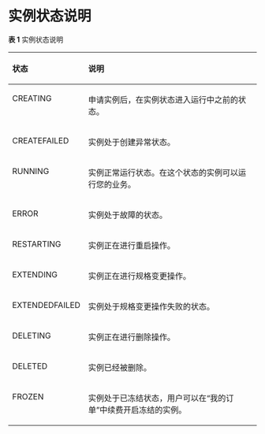 # 实例状态说明<a name="kafka-api-180514012"></a>

**表 1**  实例状态说明

<a name="zh-cn_topic_0128036937_table1875805420588"></a>
<table><thead align="left"><tr id="zh-cn_topic_0128036937_row57586542584"><th class="cellrowborder" valign="top" width="26%" id="mcps1.2.3.1.1"><p id="zh-cn_topic_0128036937_p1875875412581"><a name="zh-cn_topic_0128036937_p1875875412581"></a><a name="zh-cn_topic_0128036937_p1875875412581"></a>状态</p>
</th>
<th class="cellrowborder" valign="top" width="74%" id="mcps1.2.3.1.2"><p id="zh-cn_topic_0128036937_p18758754175815"><a name="zh-cn_topic_0128036937_p18758754175815"></a><a name="zh-cn_topic_0128036937_p18758754175815"></a>说明</p>
</th>
</tr>
</thead>
<tbody><tr id="zh-cn_topic_0128036937_row47592548587"><td class="cellrowborder" valign="top" width="26%" headers="mcps1.2.3.1.1 "><p id="p1177218171807"><a name="p1177218171807"></a><a name="p1177218171807"></a>CREATING</p>
</td>
<td class="cellrowborder" valign="top" width="74%" headers="mcps1.2.3.1.2 "><p id="p1570354565418"><a name="p1570354565418"></a><a name="p1570354565418"></a>申请实例后，在实例状态进入运行中之前的状态。</p>
</td>
</tr>
<tr id="row1354913255419"><td class="cellrowborder" valign="top" width="26%" headers="mcps1.2.3.1.1 "><p id="p6184192710344"><a name="p6184192710344"></a><a name="p6184192710344"></a>CREATEFAILED</p>
</td>
<td class="cellrowborder" valign="top" width="74%" headers="mcps1.2.3.1.2 "><p id="p1646142044812"><a name="p1646142044812"></a><a name="p1646142044812"></a>实例处于创建异常状态。</p>
</td>
</tr>
<tr id="zh-cn_topic_0128036937_row239020394207"><td class="cellrowborder" valign="top" width="26%" headers="mcps1.2.3.1.1 "><p id="p77721417404"><a name="p77721417404"></a><a name="p77721417404"></a>RUNNING</p>
</td>
<td class="cellrowborder" valign="top" width="74%" headers="mcps1.2.3.1.2 "><p id="p8704945115411"><a name="p8704945115411"></a><a name="p8704945115411"></a>实例正常运行状态。在这个状态的实例可以运行您的业务。</p>
</td>
</tr>
<tr id="zh-cn_topic_0128036937_row12467141662112"><td class="cellrowborder" valign="top" width="26%" headers="mcps1.2.3.1.1 "><p id="p34671216182112"><a name="p34671216182112"></a><a name="p34671216182112"></a>ERROR</p>
</td>
<td class="cellrowborder" valign="top" width="74%" headers="mcps1.2.3.1.2 "><p id="p970494519546"><a name="p970494519546"></a><a name="p970494519546"></a>实例处于故障的状态。</p>
</td>
</tr>
<tr id="zh-cn_topic_0128036937_row950413215211"><td class="cellrowborder" valign="top" width="26%" headers="mcps1.2.3.1.1 "><p id="p1650423222118"><a name="p1650423222118"></a><a name="p1650423222118"></a>RESTARTING</p>
</td>
<td class="cellrowborder" valign="top" width="74%" headers="mcps1.2.3.1.2 "><p id="p170454510546"><a name="p170454510546"></a><a name="p170454510546"></a>实例正在进行重启操作。</p>
</td>
</tr>
<tr id="zh-cn_topic_0128036937_row6884944220"><td class="cellrowborder" valign="top" width="26%" headers="mcps1.2.3.1.1 "><p id="p1370417454548"><a name="p1370417454548"></a><a name="p1370417454548"></a>EXTENDING</p>
</td>
<td class="cellrowborder" valign="top" width="74%" headers="mcps1.2.3.1.2 "><p id="p1704194535410"><a name="p1704194535410"></a><a name="p1704194535410"></a>实例正在进行规格变更操作。</p>
</td>
</tr>
<tr id="zh-cn_topic_0128036937_row1088410415223"><td class="cellrowborder" valign="top" width="26%" headers="mcps1.2.3.1.1 "><p id="p17704144515544"><a name="p17704144515544"></a><a name="p17704144515544"></a>EXTENDEDFAILED</p>
</td>
<td class="cellrowborder" valign="top" width="74%" headers="mcps1.2.3.1.2 "><p id="p12704154505411"><a name="p12704154505411"></a><a name="p12704154505411"></a>实例处于规格变更操作失败的状态。</p>
</td>
</tr>
<tr id="row11879402548"><td class="cellrowborder" valign="top" width="26%" headers="mcps1.2.3.1.1 "><p id="p16393518153218"><a name="p16393518153218"></a><a name="p16393518153218"></a>DELETING</p>
</td>
<td class="cellrowborder" valign="top" width="74%" headers="mcps1.2.3.1.2 "><p id="p53941618153210"><a name="p53941618153210"></a><a name="p53941618153210"></a>实例正在进行删除操作。</p>
</td>
</tr>
<tr id="row9124174318545"><td class="cellrowborder" valign="top" width="26%" headers="mcps1.2.3.1.1 "><p id="p875672673219"><a name="p875672673219"></a><a name="p875672673219"></a>DELETED</p>
</td>
<td class="cellrowborder" valign="top" width="74%" headers="mcps1.2.3.1.2 "><p id="p11756172653217"><a name="p11756172653217"></a><a name="p11756172653217"></a>实例已经被删除。</p>
</td>
</tr>
<tr id="zh-cn_topic_0128036937_row8759195435818"><td class="cellrowborder" valign="top" width="26%" headers="mcps1.2.3.1.1 "><p id="p97041745155419"><a name="p97041745155419"></a><a name="p97041745155419"></a>FROZEN</p>
</td>
<td class="cellrowborder" valign="top" width="74%" headers="mcps1.2.3.1.2 "><p id="p1170484517543"><a name="p1170484517543"></a><a name="p1170484517543"></a>实例处于已冻结状态，用户可以在“我的订单”中续费开启冻结的实例。</p>
</td>
</tr>
</tbody>
</table>

